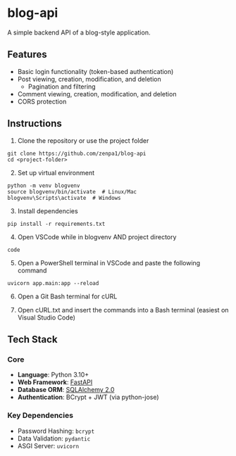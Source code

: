 # blog-api
A simple backend API of a blog-style application.

## Features
- Basic login functionality (token-based authentication)
- Post viewing, creation, modification, and deletion
    - Pagination and filtering
- Comment viewing, creation, modification, and deletion
- CORS protection

## Instructions
1) Clone the repository or use the project folder
```
git clone https://github.com/zenpa1/blog-api
cd <project-folder>
```

2) Set up virtual environment
```
python -m venv blogvenv
source blogvenv/bin/activate  # Linux/Mac
blogvenv\Scripts\activate  # Windows
```

3) Install dependencies
```
pip install -r requirements.txt
```

4) Open VSCode while in blogvenv AND project directory
```
code
```

5) Open a PowerShell terminal in VSCode and paste the following command
```
uvicorn app.main:app --reload
```

6) Open a Git Bash terminal for cURL

7) Open cURL.txt and insert the commands into a Bash terminal (easiest on Visual Studio Code)

## Tech Stack

### Core
- **Language**: Python 3.10+
- **Web Framework**: [FastAPI](https://fastapi.tiangolo.com/) 
- **Database ORM**: [SQLAlchemy 2.0](https://www.sqlalchemy.org/)
- **Authentication**: BCrypt + JWT (via python-jose)

### Key Dependencies
- Password Hashing: `bcrypt`
- Data Validation: `pydantic`
- ASGI Server: `uvicorn`